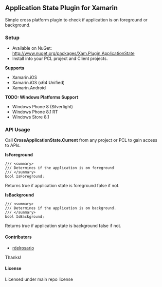 ## Application State Plugin for Xamarin

Simple cross platform plugin to check if application is on foreground or background. 

### Setup
* Available on NuGet: http://www.nuget.org/packages/Xam.Plugin.ApplicationState
* Install into your PCL project and Client projects.

**Supports**
* Xamarin.iOS
* Xamarin.iOS (x64 Unified)
* Xamarin.Android

**TODO: Windows Platforms Support**
* Windows Phone 8 (Silverlight)
* Windows Phone 8.1 RT
* Windows Store 8.1

### API Usage

Call **CrossApplicationState.Current** from any project or PCL to gain access to APIs.

**IsForeground**
```
/// <summary>
/// Determines if the application is on foreground
/// </summary>
bool IsForeground;
```

Returns true if application state is foreground false if not.

**IsBackground**
```
/// <summary>
/// Determines if the application is on background.
/// </summary>
bool IsBackground;
```

Returns true if application state is background false if not.


#### Contributors
* [rdelrosario](https://github.com/rdelrosario)

Thanks!

#### License
Licensed under main repo license